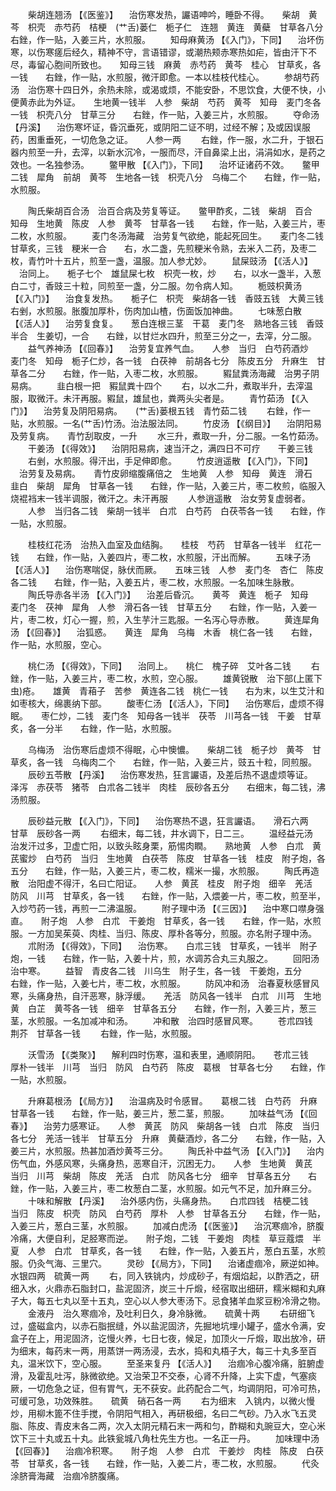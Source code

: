 <!-- { "loadSidebar": true } -->
　　柴胡连翘汤 【《医鉴》】 　治伤寒发热，讝语呻吟，睡卧不得。　　柴胡　黄芩　枳壳　赤芍药　桔梗　(艹舌)蒌仁　栀子仁　连翘　黄连　黄蘗　甘草各八分　　右銼，作一贴，入姜三片，水煎服。
　　知母麻黄汤 【《入门》，下同】 　治坏伤寒，以伤寒瘥后经久，精神不守，言语错谬，或潮热颊赤寒热如疟，皆由汗下不尽，毒留心胞间所致也。　　知母三钱　麻黄　赤芍药　黄芩　桂心　甘草炙，各一钱　　右銼，作一贴，水煎服，微汗即愈。一本以桂枝代桂心。
　　参胡芍药汤　治伤寒十四日外，余热未除，或渴或烦，不能安卧，不思饮食，大便不快，小便黄赤此为外证。　　生地黄一钱半　人参　柴胡　芍药　黄芩　知母　麦门冬各一钱　枳壳八分　甘草三分　　右銼，作一贴，入姜三片，水煎服。
　　夺命汤 【丹溪】 　治伤寒坏证，昏沉垂死，或阴阳二证不明，过经不解；及或因误服药，困重垂死，一切危急之证。　　人参一两
　　右銼，作一服，水二升，于银石器内煎至一升，去滓，以新水沉冷，一服而尽，汗自鼻梁上出，涓涓如水，是药之效也。一名独参汤。
　　鳖甲散 【《入门》，下同】 　治坏证诸药不效。　　鳖甲二钱　犀角　前胡　黄芩　生地各一钱　枳壳八分　乌梅二个　　右銼，作一贴，水煎服。

　　陶氏柴胡百合汤　治百合病及劳复等证。　　鳖甲酢炙，二钱　柴胡　百合　知母　生地黄　陈皮　人参　黄芩　甘草各一钱　　右銼，作一贴，入姜三片，枣二枚，水煎服。
　　麦门冬汤海藏　治劳复气欲绝，能起死回生。　　麦门冬二钱　甘草炙，三钱　粳米一合　　右，水二盏，先煎粳米令熟，去米入二药，及枣二枚，青竹叶十五片，煎至一盏，温服。加人参尤妙。
　　鼠屎豉汤 【《活人》】 　治同上。　　栀子七个　雄鼠屎七枚　枳壳一枚，炒　　右，以水一盏半，入葱白二寸，香豉三十粒，同煎至一盏，分二服。勿令病人知。
　　栀豉枳黄汤 【《入门》】 　治食复发热。　　栀子仁　枳壳　柴胡各一钱　香豉五钱　大黄三钱　　右剉，水煎服。胀腹加厚朴，伤肉加山楂，伤面饭加神曲。
　　七味葱白散 【《活人》】 　治劳复食复。　　葱白连根三茎　干葛　麦门冬　熟地各三钱　香豉半合　生姜切，一合　　右銼，以甘烂水四升，煎至三分之一，去滓，分二服。
　　益气养神汤 【《回春》】 　治劳复宜养气血。　　人参　当归　白芍药酒炒　麦门冬　知母　栀子仁炒，各一钱　白茯神　前胡各七分　陈皮五分　升麻生　甘草各二分　　右銼，作一贴，入枣二枚，水煎服。
　　豭鼠粪汤海藏　治男子阴易病。
　　韭白根一把　豭鼠粪十四个
　　右，以水二升，煮取半升，去滓温服，取微汗。未汗再服。豭鼠，雄鼠也，粪两头尖者是。
　　青竹茹汤 【《入门》】 　治劳复及阴阳易病。　　(艹舌)蒌根五钱　青竹茹二钱
　　右銼，作一贴，水煎服。一名(艹舌)竹汤。治法服法同。
　　竹皮汤 【《纲目》】 　治阴阳易及劳复病。　　青竹刮取皮，一升
　　水三升，煮取一升，分二服。一名竹茹汤。
　　干姜汤 【《得效》】 　治阴阳易病，速当汗之，满四日不可疗　　干姜三钱
　　右剉，水煎服。得汗出，手足伸即愈。
　　竹皮逍遥散 【《入门》，下同】 　治劳复及易病。　　青竹皮卵缩腹痛倍之　生地黄　人参　知母　黄连　滑石　韭白　柴胡　犀角　甘草各一钱　　右銼，作一贴，入姜三片，枣二枚煎，临服入烧裩裆末一钱半调服，微汗之。未汗再服
　　人参逍遥散　治女劳复虚弱者。
　　人参　当归各二钱　柴胡一钱半　白朮　白芍药　白茯苓各一钱　　右銼，作一贴，水煎服。

　　桂枝红花汤　治热入血室及血结胸。　　桂枝　芍药　甘草各一钱半　红花一钱　　右銼，作一贴，入姜四片，枣二枚，水煎服，汗出而解。
　　五味子汤 【《活人》】 　治伤寒喘促，脉伏而厥。　　五味三钱　人参　麦门冬　杏仁　陈皮各二钱　　右銼，作一贴，入姜五片，枣二枚，水煎服。一名加味生脉散。
　　陶氏导赤各半汤 【《入门》】 　治差后昏沉。　　黄芩　黄连　栀子　知母　麦门冬　茯神　犀角　人参　滑石各一钱　甘草五分　　右銼，作一贴，入姜一片，枣二枚，灯心一握，煎，入生芋汁三匙服。一名泻心导赤散。
　　黄连犀角汤 【《回春》】 　治狐惑。　　黄连　犀角　乌梅　木香　桃仁各一钱　　右銼，作一贴，水煎服，空心。

　　桃仁汤 【《得效》，下同】 　治同上。　　桃仁　槐子碎　艾叶各二钱
　　右銼，作一贴，入姜三片，枣二枚，水煎，空心服。
　　雄黄锐散　治下部(上匿下虫)疮。　　雄黄　青葙子　苦参　黄连各二钱　桃仁一钱　　右为末，以生艾汁和如枣核大，绵裹纳下部。
　　酸枣仁汤 【《活人》，下同】 　治伤寒后，虚烦不得眠。　　枣仁炒，二钱　麦门冬　知母各一钱半　茯苓　川芎各一钱　干姜　甘草炙，各一分半　　右銼，作一贴，水煎服。

　　乌梅汤　治伤寒后虚烦不得眠，心中懊憹。　　柴胡二钱　栀子炒　黄芩　甘草炙，各一钱　乌梅肉二个　　右銼，作一贴，入姜三片，豉五十粒，同煎服。
　　辰砂五苓散 【丹溪】 　治伤寒发热，狂言讝语，及差后热不退虚烦等证。　　泽泻　赤茯苓　猪苓　白朮各二钱半　肉桂　辰砂各五分　　右细末，每二钱，沸汤煎服。

　　辰砂益元散 【《入门》，下同】 　治伤寒热不退，狂言讝语。　　滑石六两　甘草　辰砂各一两
　　右细末，每二钱，井水调下，日二三。
　　温经益元汤　治发汗过多，卫虚亡阳，以致头眩身栗，筋惕肉瞤。　　熟地黄　人参　白朮　黄芪蜜炒　白芍药　当归　生地黄　白茯苓　陈皮　甘草各一钱　桂皮　附子炮，各五分　　右銼，作一贴，入姜三片，枣二枚，糯米一撮，水煎服。
　　陶氏再造散　治阳虚不得汗，名曰亡阳证。　　人参　黄芪　桂皮　附子炮　细辛　羌活　防风　川芎　甘草炙，各一钱　　右銼，作一贴，入煨姜一片，枣二枚，煎至半，入炒芍药一钱，再煎一二沸温服。
　　附子理中汤 【《三因》】 　治中寒口噤身强直。　　附子炮　人参　白朮　干姜炮　甘草炙，各一钱　　右銼，作一贴，水煎服。一方加吴茱萸、肉桂、当归、陈皮、厚朴各等分，煎服。亦名附子理中汤。
　　朮附汤 【《得效》，下同】 　治伤寒。　　白朮三钱　甘草炙，一钱半　附子炮，一钱　　右銼，作一贴，入姜十片，煎，水调苏合丸三丸服之。
　　回阳汤　治中寒。
　　益智　青皮各二钱　川乌生　附子生，各一钱　干姜炮，五分　　右銼，作一贴，入姜七片，枣二枚，水煎服。
　　防风冲和汤　治春夏秋感冒风寒，头痛身热，自汗恶寒，脉浮缓。　　羌活　防风各一钱半　白朮　川芎　生地黄　白芷　黄芩各一钱　细辛　甘草各五分　　右銼，作一剂，入姜三片，葱三茎，水煎服。一名加减冲和汤。
　　冲和散　治四时感冒风寒。
　　苍朮四钱　荆芥　甘草各一钱
　　右銼，作一贴，水煎服。

　　沃雪汤 【《类聚》】 　解利四时伤寒，温和表里，通顺阴阳。　　苍朮三钱　厚朴一钱半　川芎　当归　防风　白芍药　陈皮　葛根　甘草各七分　　右銼，作一贴，水煎服。

　　升麻葛根汤 【《局方》】 　治温病及时令感冒。　　葛根二钱　白芍药　升麻　甘草各一钱　　右銼，作一贴，姜三片，葱二茎，煎服。
　　加味益气汤 【《回春》】 　治劳力感寒证。　　人参　黄芪　防风　柴胡各一钱　白朮　陈皮　当归各七分　羌活一钱半　甘草五分　升麻　黄蘗酒炒，各二分　　右銼，作一贴，入姜三片，水煎服。热甚加酒炒黄芩三分。
　　陶氏补中益气汤 【《入门》】 　治内伤气血，外感风寒，头痛身热，恶寒自汗，沉困无力。　　人参　生地黄　黄芪　当归　川芎　柴胡　陈皮　羌活　白朮　防风各七分　细辛　甘草各五分　　右銼，作一贴，入姜三片，枣二枚葱白二茎，水煎服。如元气不足，加升麻三分。
　　十味和解散 【丹溪】 　治外感内伤，头痛身热。　　白朮四钱　桔梗二钱　当归　陈皮　枳壳　防风　白芍药　厚朴　人参　甘草各五分　　右銼，作一贴，入姜三片，葱白三茎，水煎服。
　　加减白虎汤 【《医鉴》】 　治沉寒痼冷，脐腹冷痛，大便自利，足胫寒而逆。　　附子炮，二钱　干姜炮　肉桂　草豆蔻煨　半夏　人参　白朮　甘草炙，各一钱　　右銼，作一贴，入姜五片，葱白五茎，水煎服。仍灸气海、三里穴。
　　灵砂 【《局方》，下同】 　治诸虚痼冷，厥逆如神。　　水银四两　硫黄一两
　　右，同入铁铫内，炒成砂子，有烟焰起，以酢洒之，研细入水，火鼎赤石脂封口，盐泥固济，炭三十斤煅，经宿取出细研，糯米糊和丸麻子大，每五七丸以至十五丸，空心以人参大枣汤下。忌食猪羊血浆豆粉冷滑之物。
　　金液丹　治久寒痼冷，及吐利日久，身冷脉微。　　硫黄十两
　　右研细飞过，盛磁盒内，以赤石脂抿缝，外以盐泥固济，先掘地坑埋小罐子，盛水令满，安盒子在上，用泥固济，讫慢火养，七日七夜，候足，加顶火一斤煅，取出放冷，研为细末，每药末一两，用蒸饼一两汤浸，去水，捣和丸梧子大，每三十丸多至百丸，温米饮下，空心服。
　　至圣来复丹 【《活人》】 　治痼冷心腹冷痛，脏腑虚滑，及霍乱吐泻，脉微欲绝。又治荣卫不交泰，心肾不升降，上实下虚，气塞痰厥，一切危急之证，但有胃气，无不获安。此药配合二气，均调阴阳，可冷可热，可缓可急，功效殊胜。　　硫黄　硝石各一两
　　右为细末　入铫内，以微火慢炒，用柳木篦不住手搅，令阴阳气相入，再研极细，名曰二气砂。乃入水飞五灵脂、陈皮、青皮末各二两，次入太阴元精石末一两和匀，酢糊和丸豌豆大，空心米饮下三十丸或五十丸。此铁瓮城八角杜先生方也。一名正一丹。
　　加味理中汤 【《回春》】 　治痼冷积寒。　　附子炮　人参　白朮　干姜炒　肉桂　陈皮　白茯苓　甘草炙，各一钱　　右銼，作一贴，入姜二片，枣二枚，水煎服。
　　代灸涂脐膏海藏　治痼冷脐腹痛。
